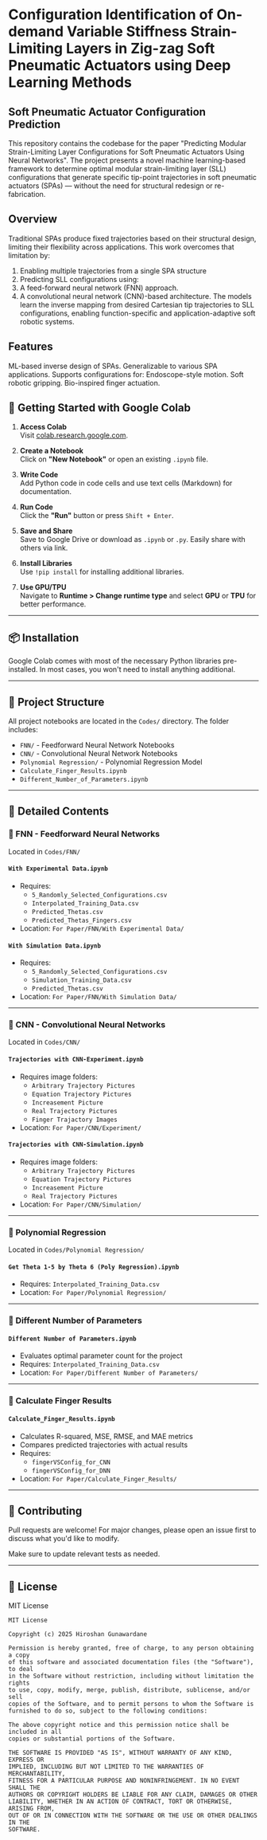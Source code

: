 # Configuration Identification of On-demand Variable Stiffness Strain-Limiting Layers in Zig-zag Soft Pneumatic Actuators using Deep Learning Methods

## Soft Pneumatic Actuator Configuration Prediction
This repository contains the codebase for the paper "Predicting Modular Strain-Limiting Layer Configurations for Soft Pneumatic Actuators Using Neural Networks". The project presents a novel machine learning-based framework to determine optimal modular strain-limiting layer (SLL) configurations that generate specific tip-point trajectories in soft pneumatic actuators (SPAs) — without the need for structural redesign or re-fabrication.

## Overview
Traditional SPAs produce fixed trajectories based on their structural design, limiting their flexibility across applications. This work overcomes that limitation by:

1. Enabling multiple trajectories from a single SPA structure
2. Predicting SLL configurations using:
3. A feed-forward neural network (FNN) approach.
4. A convolutional neural network (CNN)-based architecture.
The models learn the inverse mapping from desired Cartesian tip trajectories to SLL configurations, enabling function-specific and application-adaptive soft robotic systems.

## Features
ML-based inverse design of SPAs.
Generalizable to various SPA applications.
Supports configurations for:
Endoscope-style motion.
Soft robotic gripping.
Bio-inspired finger actuation.


## 🚀 Getting Started with Google Colab

1. **Access Colab**  
   Visit [colab.research.google.com](https://colab.research.google.com).

2. **Create a Notebook**  
   Click on **"New Notebook"** or open an existing `.ipynb` file.

3. **Write Code**  
   Add Python code in code cells and use text cells (Markdown) for documentation.

4. **Run Code**  
   Click the **"Run"** button or press `Shift + Enter`.

5. **Save and Share**  
   Save to Google Drive or download as `.ipynb` or `.py`. Easily share with others via link.

6. **Install Libraries**  
   Use `!pip install` for installing additional libraries.

7. **Use GPU/TPU**  
   Navigate to **Runtime > Change runtime type** and select **GPU** or **TPU** for better performance.

---

## 📦 Installation

Google Colab comes with most of the necessary Python libraries pre-installed. In most cases, you won't need to install anything additional.

---

## 📁 Project Structure

All project notebooks are located in the `Codes/` directory. The folder includes:

- `FNN/` - Feedforward Neural Network Notebooks
- `CNN/` - Convolutional Neural Network Notebooks
- `Polynomial Regression/` - Polynomial Regression Model
- `Calculate_Finger_Results.ipynb`
- `Different_Number_of_Parameters.ipynb`

---

## 📂 Detailed Contents

### 🔹 FNN - Feedforward Neural Networks

Located in `Codes/FNN/`

#### `With Experimental Data.ipynb`
- Requires:
  - `5_Randomly_Selected_Configurations.csv`
  - `Interpolated_Training_Data.csv`
  - `Predicted_Thetas.csv`
  - `Predicted_Thetas_Fingers.csv`
- Location: `For Paper/FNN/With Experimental Data/`

#### `With Simulation Data.ipynb`
- Requires:
  - `5_Randomly_Selected_Configurations.csv`
  - `Simulation_Training_Data.csv`
  - `Predicted_Thetas.csv`
- Location: `For Paper/FNN/With Simulation Data/`

---

### 🔹 CNN - Convolutional Neural Networks

Located in `Codes/CNN/`

#### `Trajectories with CNN-Experiment.ipynb`
- Requires image folders:
  - `Arbitrary Trajectory Pictures`
  - `Equation Trajectory Pictures`
  - `Increasement Picture`
  - `Real Trajectory Pictures`
  - `Finger Trajactory Images`
- Location: `For Paper/CNN/Experiment/`

#### `Trajectories with CNN-Simulation.ipynb`
- Requires image folders:
  - `Arbitrary Trajectory Pictures`
  - `Equation Trajectory Pictures`
  - `Increasement Picture`
  - `Real Trajectory Pictures`
- Location: `For Paper/CNN/Simulation/`

---

### 🔹 Polynomial Regression

Located in `Codes/Polynomial Regression/`

#### `Get Theta 1-5 by Theta 6 (Poly Regression).ipynb`
- Requires: `Interpolated_Training_Data.csv`
- Location: `For Paper/Polynomial Regression/`

---

### 🔹 Different Number of Parameters

#### `Different Number of Parameters.ipynb`
- Evaluates optimal parameter count for the project
- Requires: `Interpolated_Training_Data.csv`
- Location: `For Paper/Different Number of Parameters/`

---

### 🔹 Calculate Finger Results

#### `Calculate_Finger_Results.ipynb`
- Calculates R-squared, MSE, RMSE, and MAE metrics
- Compares predicted trajectories with actual results
- Requires:
  - `fingerVSConfig_for_CNN`
  - `fingerVSConfig_for_DNN`
- Location: `For Paper/Calculate_Finger_Results/`

---

## 🤝 Contributing

Pull requests are welcome! For major changes, please open an issue first to discuss what you'd like to modify.

Make sure to update relevant tests as needed.

---

## 📄 License

MIT License

```
MIT License

Copyright (c) 2025 Hiroshan Gunawardane

Permission is hereby granted, free of charge, to any person obtaining a copy
of this software and associated documentation files (the "Software"), to deal
in the Software without restriction, including without limitation the rights
to use, copy, modify, merge, publish, distribute, sublicense, and/or sell
copies of the Software, and to permit persons to whom the Software is
furnished to do so, subject to the following conditions:

The above copyright notice and this permission notice shall be included in all
copies or substantial portions of the Software.

THE SOFTWARE IS PROVIDED "AS IS", WITHOUT WARRANTY OF ANY KIND, EXPRESS OR
IMPLIED, INCLUDING BUT NOT LIMITED TO THE WARRANTIES OF MERCHANTABILITY,
FITNESS FOR A PARTICULAR PURPOSE AND NONINFRINGEMENT. IN NO EVENT SHALL THE
AUTHORS OR COPYRIGHT HOLDERS BE LIABLE FOR ANY CLAIM, DAMAGES OR OTHER
LIABILITY, WHETHER IN AN ACTION OF CONTRACT, TORT OR OTHERWISE, ARISING FROM,
OUT OF OR IN CONNECTION WITH THE SOFTWARE OR THE USE OR OTHER DEALINGS IN THE
SOFTWARE.
```

